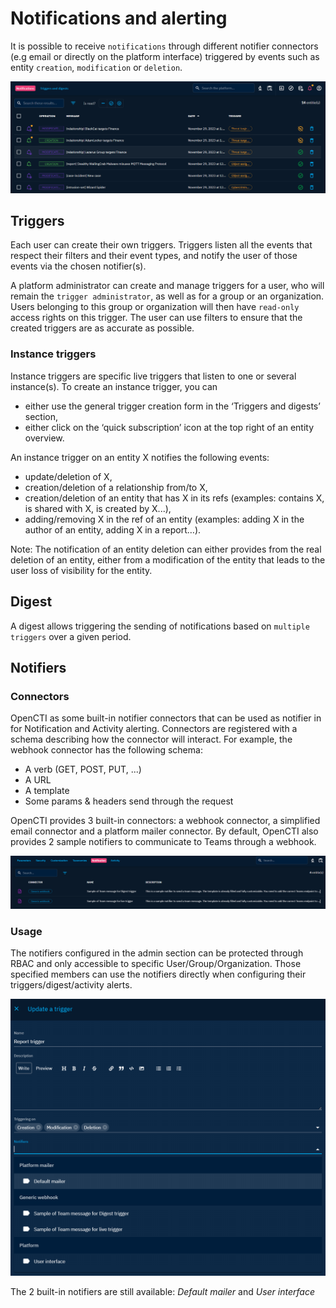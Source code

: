 # Notifications and alerting

It is possible to receive `notifications` through different notifier connectors (e.g email or directly on the platform interface) triggered by events such as entity `creation`, `modification` or `deletion`.

![notifications](assets/notifications.png)  

## Triggers

Each user can create their own triggers. Triggers listen all the events that respect their filters and their event types, and notify the user of those events via the chosen notifier(s).

A platform administrator can create and manage triggers for a user, who will remain the `trigger administrator`, as well as for a group or an organization. Users belonging to this group or organization will then have `read-only` access rights on this trigger.
The user can use filters to ensure that the created triggers are as accurate as possible.

### Instance triggers

Instance triggers are specific live triggers that listen to one or several instance(s). To create an instance trigger, you can

- either use the general trigger creation form in the ‘Triggers and digests’ section,
- either click on the ‘quick subscription’ icon at the top right of an entity overview.

An instance trigger on an entity X notifies the following events:

- update/deletion of X,
- creation/deletion of a relationship from/to X,
- creation/deletion of an entity that has X in its refs (examples: contains X, is shared with X, is created by X...),
- adding/removing X in the ref of an entity (examples: adding X in the author of an entity, adding X in a report…).

Note: The notification of an entity deletion can either provides from the real deletion of an entity, either from a modification of the entity that leads to the user loss of visibility for the entity.

## Digest

A digest allows triggering the sending of notifications based on `multiple triggers` over a given period.

## Notifiers

### Connectors

OpenCTI as some built-in notifier connectors that can be used as notifier in for Notification and Activity alerting. 
Connectors are registered with a schema describing how the connector will interact.
For example, the webhook connector has the following schema:
- A verb (GET, POST, PUT, ...)
- A URL
- A template
- Some params & headers send through the request

OpenCTI provides 3 built-in connectors: a webhook connector, a simplified email connector and a platform mailer connector.
By default, OpenCTI also provides 2 sample notifiers to communicate to Teams through a webhook.

![connectors](assets/notifier_connectors.png)

### Usage

The notifiers configured in the admin section can be protected through RBAC and only accessible to specific User/Group/Organization.
Those specified members can use the notifiers directly when configuring their triggers/digest/activity alerts.

![trigger configuration](assets/trigger_notifier_configuration.png)

The 2 built-in notifiers are still available: *Default mailer* and *User interface*